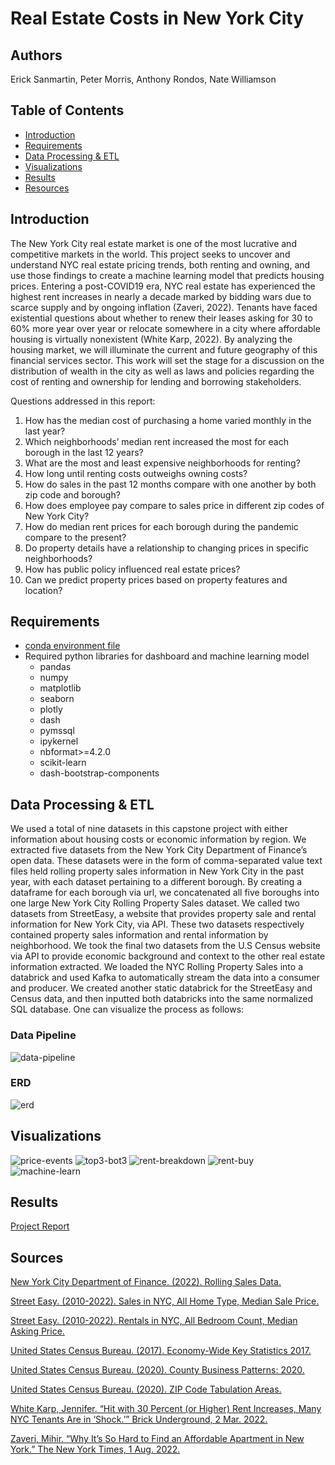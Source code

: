 # Real Estate Costs in New York City

## Authors
Erick Sanmartin, Peter Morris, Anthony Rondos, Nate Williamson

## Table of Contents
- [Introduction](#Introduction)
- [Requirements](#Requirements)
- [Data Processing & ETL](#Data-Processing-&-ETL)
- [Visualizations](#Visualizations)
- [Results](#Results)
- [Resources](#Resources)

## Introduction
The New York City real estate market is one of the most lucrative and competitive markets in the world. This project seeks to uncover and understand NYC real estate pricing trends, both renting and owning, and use those findings to create a machine learning model that predicts housing prices. Entering a post-COVID19 era, NYC real estate has experienced the highest rent increases in nearly a decade marked by bidding wars due to scarce supply and by ongoing inflation (Zaveri, 2022). Tenants have faced existential questions about whether to renew their leases asking for 30 to 60% more year over year or relocate somewhere in a city where affordable housing is virtually nonexistent (White Karp, 2022). By analyzing the housing market, we will illuminate the current and future geography of this financial services sector. This work will set the stage for a discussion on the distribution of wealth in the city as well as laws and policies regarding the cost of renting and ownership for lending and borrowing stakeholders.

Questions addressed in this report:

1. How has the median cost of purchasing a home varied monthly in the last year?
2. Which neighborhoods’ median rent increased the most for each borough in the last 12 years?
3. What are the most and least expensive neighborhoods for renting?
4. How long until renting costs outweighs owning costs?
5. How do sales in the past 12 months compare with one another by both zip code and borough?
6. How does employee pay compare to sales price in different zip codes of New York City?
7. How do median rent prices for each borough during the pandemic compare to the present?
8. Do property details have a relationship to changing prices in specific neighborhoods?
9. How has public policy influenced real estate prices?
10. Can we predict property prices based on property features and location?

## Requirements
* [conda environment file](https://github.com/nateswill/NYCHousingFinance/blob/master/Code/Dashboard/dash-capstone-env.yml)
* Required python libraries for dashboard and machine learning model
    - pandas
    - numpy
    - matplotlib
    - seaborn
    - plotly
    - dash
    - pymssql
    - ipykernel
    - nbformat>=4.2.0
    - scikit-learn
    - dash-bootstrap-components


## Data Processing & ETL
We used a total of nine datasets in this capstone project with either information about housing costs or economic information by region. We extracted five datasets from the New York City Department of Finance’s open data. These datasets were in the form of comma-separated value text files held rolling property sales information in New York City in the past year, with each dataset pertaining to a different borough. By creating a dataframe for each borough via url, we concatenated all five boroughs into one large New York City Rolling Property Sales dataset. We called two datasets from StreetEasy, a website that provides property sale and rental information for New York City, via API. These two datasets respectively contained property sales information and rental information by neighborhood. We took the final two datasets from the U.S Census website via API to provide economic background and context to the other real estate information extracted. We loaded the NYC Rolling Property Sales into a databrick and used Kafka to automatically stream the data into a consumer and producer. We created another static databrick for the StreetEasy and Census data, and then inputted both databricks into the same normalized SQL database. One can visualize the process as follows:

### Data Pipeline
![data-pipeline](https://github.com/nateswill/NYCHousingFinance/blob/master/images/pipeline.jpg)

### ERD
![erd](https://github.com/nateswill/NYCHousingFinance/blob/master/images/ERD.png)
## Visualizations

![price-events](https://github.com/nateswill/NYCHousingFinance/blob/master/images/prices_events.png)
![top3-bot3](https://github.com/nateswill/NYCHousingFinance/blob/master/images/top3bot3.png)
![rent-breakdown](https://github.com/nateswill/NYCHousingFinance/blob/master/images/rent_breakdown.png)
![rent-buy](https://github.com/nateswill/NYCHousingFinance/blob/master/images/rent_buy.png)
![machine-learn](https://github.com/nateswill/NYCHousingFinance/blob/master/images/machine_learn.png)

## Results
[Project Report](https://github.com/nateswill/NYCHousingFinance/blob/master/ProjectSpecifications/ProjectTechnicalReport.pdf)

## Sources
[New York City Department of Finance. (2022). Rolling Sales Data. ](https://www1.nyc.gov/site/finance/taxes/property-rolling-sales-data.page)

[Street Easy. (2010-2022).  Sales in NYC, All Home Type, Median Sale Price.](https://streeteasy.com/blog/data-dashboard/?agg=Median&metric=Recorded%20Price&type=Sales)

[Street Easy. (2010-2022).  Rentals in NYC, All Bedroom Count, Median Asking Price.](https://streeteasy.com/blog/data-dashboard/?agg=Median&metric=Asking%20Rent&type=Rentals)

[United States Census Bureau. (2017). Economy-Wide Key Statistics 2017.](https://www.census.gov/data/developers/data-sets/economic-census/2017.html)

[United States Census Bureau. (2020). County Business Patterns: 2020.](https://www.census.gov/data/datasets/2020/econ/cbp/2020-cbp.html)

[United States Census Bureau. (2020). ZIP Code Tabulation Areas.](https://www.census.gov/cgi-bin/geo/shapefiles/index.php?year=2020&layergroup=ZIP+Code+Tabulation+Areas)

[White Karp, Jennifer. “Hit with 30 Percent (or Higher) Rent Increases, Many NYC Tenants Are in ‘Shock.’” Brick Underground, 2 Mar. 2022.](https://www.brickunderground.com/rent/why-are-landlords-raising-rents-extreme-increase-lease-renewal-nyc)

[Zaveri, Mihir. “Why It’s So Hard to Find an Affordable Apartment in New York.” The New York Times, 1 Aug. 2022.](https://www.nytimes.com/2022/08/01/nyregion/nyc-affordable-apartment-rent.html)
